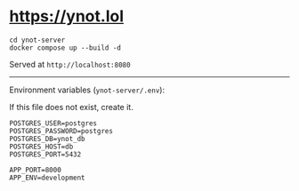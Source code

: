 # https://ynot.lol

```
cd ynot-server
docker compose up --build -d
```

Served at `http://localhost:8080`

---

Environment variables (`ynot-server/.env`):

If this file does not exist, create it.

```
POSTGRES_USER=postgres
POSTGRES_PASSWORD=postgres
POSTGRES_DB=ynot_db
POSTGRES_HOST=db
POSTGRES_PORT=5432

APP_PORT=8000
APP_ENV=development
```
